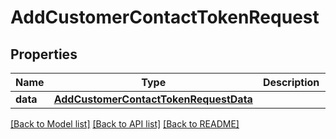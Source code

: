# AddCustomerContactTokenRequest

## Properties
Name | Type | Description | Notes
------------ | ------------- | ------------- | -------------
**data** | [**AddCustomerContactTokenRequestData**](AddCustomerContactTokenRequestData.md) |  | [optional] 

[[Back to Model list]](../README.md#documentation-for-models) [[Back to API list]](../README.md#documentation-for-api-endpoints) [[Back to README]](../README.md)


